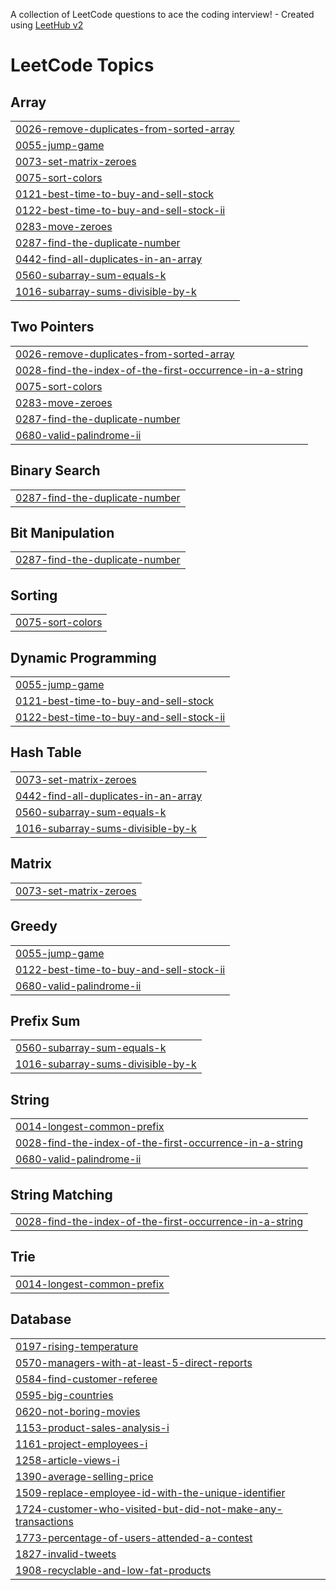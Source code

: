 A collection of LeetCode questions to ace the coding interview! - Created using [LeetHub v2](https://github.com/arunbhardwaj/LeetHub-2.0)
<!---LeetCode Topics Start-->
# LeetCode Topics
## Array
|  |
| ------- |
| [0026-remove-duplicates-from-sorted-array](https://github.com/amannaredi/LeetCode/tree/master/0026-remove-duplicates-from-sorted-array) |
| [0055-jump-game](https://github.com/amannaredi/LeetCode/tree/master/0055-jump-game) |
| [0073-set-matrix-zeroes](https://github.com/amannaredi/LeetCode/tree/master/0073-set-matrix-zeroes) |
| [0075-sort-colors](https://github.com/amannaredi/LeetCode/tree/master/0075-sort-colors) |
| [0121-best-time-to-buy-and-sell-stock](https://github.com/amannaredi/LeetCode/tree/master/0121-best-time-to-buy-and-sell-stock) |
| [0122-best-time-to-buy-and-sell-stock-ii](https://github.com/amannaredi/LeetCode/tree/master/0122-best-time-to-buy-and-sell-stock-ii) |
| [0283-move-zeroes](https://github.com/amannaredi/LeetCode/tree/master/0283-move-zeroes) |
| [0287-find-the-duplicate-number](https://github.com/amannaredi/LeetCode/tree/master/0287-find-the-duplicate-number) |
| [0442-find-all-duplicates-in-an-array](https://github.com/amannaredi/LeetCode/tree/master/0442-find-all-duplicates-in-an-array) |
| [0560-subarray-sum-equals-k](https://github.com/amannaredi/LeetCode/tree/master/0560-subarray-sum-equals-k) |
| [1016-subarray-sums-divisible-by-k](https://github.com/amannaredi/LeetCode/tree/master/1016-subarray-sums-divisible-by-k) |
## Two Pointers
|  |
| ------- |
| [0026-remove-duplicates-from-sorted-array](https://github.com/amannaredi/LeetCode/tree/master/0026-remove-duplicates-from-sorted-array) |
| [0028-find-the-index-of-the-first-occurrence-in-a-string](https://github.com/amannaredi/LeetCode/tree/master/0028-find-the-index-of-the-first-occurrence-in-a-string) |
| [0075-sort-colors](https://github.com/amannaredi/LeetCode/tree/master/0075-sort-colors) |
| [0283-move-zeroes](https://github.com/amannaredi/LeetCode/tree/master/0283-move-zeroes) |
| [0287-find-the-duplicate-number](https://github.com/amannaredi/LeetCode/tree/master/0287-find-the-duplicate-number) |
| [0680-valid-palindrome-ii](https://github.com/amannaredi/LeetCode/tree/master/0680-valid-palindrome-ii) |
## Binary Search
|  |
| ------- |
| [0287-find-the-duplicate-number](https://github.com/amannaredi/LeetCode/tree/master/0287-find-the-duplicate-number) |
## Bit Manipulation
|  |
| ------- |
| [0287-find-the-duplicate-number](https://github.com/amannaredi/LeetCode/tree/master/0287-find-the-duplicate-number) |
## Sorting
|  |
| ------- |
| [0075-sort-colors](https://github.com/amannaredi/LeetCode/tree/master/0075-sort-colors) |
## Dynamic Programming
|  |
| ------- |
| [0055-jump-game](https://github.com/amannaredi/LeetCode/tree/master/0055-jump-game) |
| [0121-best-time-to-buy-and-sell-stock](https://github.com/amannaredi/LeetCode/tree/master/0121-best-time-to-buy-and-sell-stock) |
| [0122-best-time-to-buy-and-sell-stock-ii](https://github.com/amannaredi/LeetCode/tree/master/0122-best-time-to-buy-and-sell-stock-ii) |
## Hash Table
|  |
| ------- |
| [0073-set-matrix-zeroes](https://github.com/amannaredi/LeetCode/tree/master/0073-set-matrix-zeroes) |
| [0442-find-all-duplicates-in-an-array](https://github.com/amannaredi/LeetCode/tree/master/0442-find-all-duplicates-in-an-array) |
| [0560-subarray-sum-equals-k](https://github.com/amannaredi/LeetCode/tree/master/0560-subarray-sum-equals-k) |
| [1016-subarray-sums-divisible-by-k](https://github.com/amannaredi/LeetCode/tree/master/1016-subarray-sums-divisible-by-k) |
## Matrix
|  |
| ------- |
| [0073-set-matrix-zeroes](https://github.com/amannaredi/LeetCode/tree/master/0073-set-matrix-zeroes) |
## Greedy
|  |
| ------- |
| [0055-jump-game](https://github.com/amannaredi/LeetCode/tree/master/0055-jump-game) |
| [0122-best-time-to-buy-and-sell-stock-ii](https://github.com/amannaredi/LeetCode/tree/master/0122-best-time-to-buy-and-sell-stock-ii) |
| [0680-valid-palindrome-ii](https://github.com/amannaredi/LeetCode/tree/master/0680-valid-palindrome-ii) |
## Prefix Sum
|  |
| ------- |
| [0560-subarray-sum-equals-k](https://github.com/amannaredi/LeetCode/tree/master/0560-subarray-sum-equals-k) |
| [1016-subarray-sums-divisible-by-k](https://github.com/amannaredi/LeetCode/tree/master/1016-subarray-sums-divisible-by-k) |
## String
|  |
| ------- |
| [0014-longest-common-prefix](https://github.com/amannaredi/LeetCode/tree/master/0014-longest-common-prefix) |
| [0028-find-the-index-of-the-first-occurrence-in-a-string](https://github.com/amannaredi/LeetCode/tree/master/0028-find-the-index-of-the-first-occurrence-in-a-string) |
| [0680-valid-palindrome-ii](https://github.com/amannaredi/LeetCode/tree/master/0680-valid-palindrome-ii) |
## String Matching
|  |
| ------- |
| [0028-find-the-index-of-the-first-occurrence-in-a-string](https://github.com/amannaredi/LeetCode/tree/master/0028-find-the-index-of-the-first-occurrence-in-a-string) |
## Trie
|  |
| ------- |
| [0014-longest-common-prefix](https://github.com/amannaredi/LeetCode/tree/master/0014-longest-common-prefix) |
## Database
|  |
| ------- |
| [0197-rising-temperature](https://github.com/amannaredi/LeetCode/tree/master/0197-rising-temperature) |
| [0570-managers-with-at-least-5-direct-reports](https://github.com/amannaredi/LeetCode/tree/master/0570-managers-with-at-least-5-direct-reports) |
| [0584-find-customer-referee](https://github.com/amannaredi/LeetCode/tree/master/0584-find-customer-referee) |
| [0595-big-countries](https://github.com/amannaredi/LeetCode/tree/master/0595-big-countries) |
| [0620-not-boring-movies](https://github.com/amannaredi/LeetCode/tree/master/0620-not-boring-movies) |
| [1153-product-sales-analysis-i](https://github.com/amannaredi/LeetCode/tree/master/1153-product-sales-analysis-i) |
| [1161-project-employees-i](https://github.com/amannaredi/LeetCode/tree/master/1161-project-employees-i) |
| [1258-article-views-i](https://github.com/amannaredi/LeetCode/tree/master/1258-article-views-i) |
| [1390-average-selling-price](https://github.com/amannaredi/LeetCode/tree/master/1390-average-selling-price) |
| [1509-replace-employee-id-with-the-unique-identifier](https://github.com/amannaredi/LeetCode/tree/master/1509-replace-employee-id-with-the-unique-identifier) |
| [1724-customer-who-visited-but-did-not-make-any-transactions](https://github.com/amannaredi/LeetCode/tree/master/1724-customer-who-visited-but-did-not-make-any-transactions) |
| [1773-percentage-of-users-attended-a-contest](https://github.com/amannaredi/LeetCode/tree/master/1773-percentage-of-users-attended-a-contest) |
| [1827-invalid-tweets](https://github.com/amannaredi/LeetCode/tree/master/1827-invalid-tweets) |
| [1908-recyclable-and-low-fat-products](https://github.com/amannaredi/LeetCode/tree/master/1908-recyclable-and-low-fat-products) |
<!---LeetCode Topics End-->